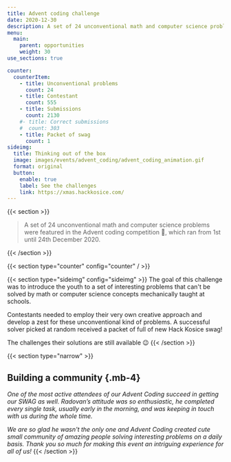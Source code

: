 ```yaml
---
title: Advent coding challenge
date: 2020-12-30
description: A set of 24 unconventional math and computer science problems were featured in the Advent coding competition, which ran from 1st until 24th December 2020.
menu:
  main:
    parent: opportunities
    weight: 30
use_sections: true

counter:
  counterItem:
    - title: Unconventional problems
      count: 24
    - title: Contestant
      count: 555
    - title: Submissions
      count: 2130
    #- title: Correct submissions
    #  count: 303
    - title: Packet of swag
      count: 1
sideimg:
  title: Thinking out of the box
  image: images/events/advent_coding/advent_coding_animation.gif
  format: original
  button:
    enable: true
    label: See the challenges
    link: https://xmas.hackkosice.com/
---
```


{{< section >}}
<blockquote class="blockquote">

A set of 24 unconventional math and computer science problems were featured in the Advent coding competition 🎄, which ran from 1st until 24th December 2020.

</blockquote>
{{< /section >}}

{{< section type="counter" config="counter" / >}}

{{< section type="sideimg" config="sideimg" >}}
The goal of this challenge was to introduce the youth to a set of interesting problems that can't be solved by math or computer science concepts mechanically taught at schools.

Contestants needed to employ their very own creative approach and develop a zest for these unconventional kind of problems. A successful solver picked at random received a packet of full of new Hack Kosice swag!
        
The challenges their solutions are still available 😉
{{< /section >}}

{{< section type="narrow" >}}
## Building a community {.mb-4}

*One of the most active attendees of our Advent Coding succeed in getting our SWAG as well. Radovan’s attitude was so enthusiastic, he completed every single task, usually early in the morning, and was keeping in touch with us during the whole time.*

*We are so glad he wasn't the only one and Advent Coding created cute small community of amazing people solving interesting problems on a daily basis. Thank you so much for making this event an intriguing experience for all of us!*
{{< /section >}}
